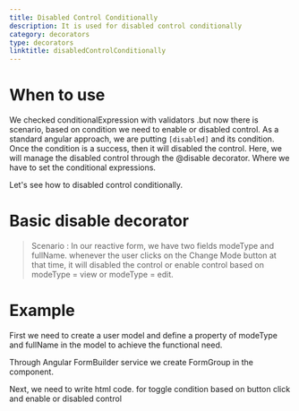 ```yaml
---
title: Disabled Control Conditionally
description: It is used for disabled control conditionally
category: decorators
type: decorators
linktitle: disabledControlConditionally
---
```

# When to use
We checked conditionalExpression with validators .but now there is scenario, based on condition we need to enable or disabled control. As a standard angular approach, we are putting `[disabled]` and its condition. Once the condition is a success, then it will disabled the control.
Here, we will manage the disabled control through the @disable decorator. Where we have to set the conditional expressions.

Let's see how to disabled control conditionally.

# Basic disable decorator  
> Scenario : In our reactive form, we have two fields modeType and fullName. whenever the user clicks on the Change Mode button at that time, it will disabled the control or enable control based on modeType = view or modeType = edit.

# Example
First we need to create a user model and define a property of modeType and fullName in the model to achieve the functional need.
<div component="app-code" key="disabledControlConditionally-add-model"></div> 

Through Angular FormBuilder service we create FormGroup in the component.

<div component="app-code" key="disabledControlConditionally-add-component"></div> 

Next, we need to write html code. for toggle condition based on button click and enable or disabled control
<div component="app-code" key="disabledControlConditionally-add-html"></div> 
<div component="app-example-runner" ref-component="app-disabledControlConditionally-add"></div>
